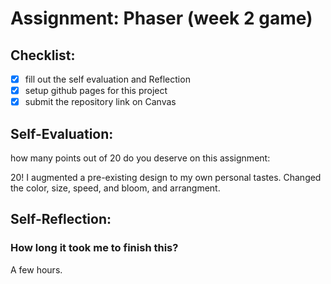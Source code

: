 # Assignment: Phaser (week 2 game)

## Checklist:
- [x] fill out the self evaluation and Reflection
- [x] setup github pages for this project
- [x] submit the repository link on Canvas

## Self-Evaluation:

how many points out of 20 do you deserve on this assignment:

20! I augmented a pre-existing design to my own personal tastes. Changed the color, size, speed, and bloom, and arrangment.

## Self-Reflection:

### How long it took me to finish this?

A few hours.
